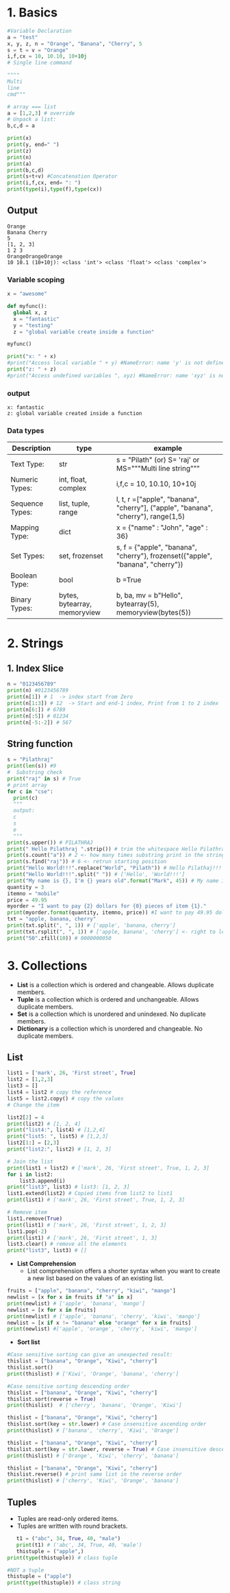 # 1. Basics
```python
#Variable Declaration
a = "test"
x, y, z, n = "Orange", "Banana", "Cherry", 5
s = t = v = "Orange"
i,f,cx = 10, 10.10, 10+10j
# Single line command

""""
Multi
line 
cmd"""

# array === list
a = [1,2,3] # override
# Unpack a list:
b,c,d = a

print(x)
print(y, end=" ")
print(z)
print(n)
print(a)
print(b,c,d)
print(s+t+v) #Concatenation Operator
print(i,f,cx, end= ": ")
print(type(i),type(f),type(cx))
```
## Output
```
Orange
Banana Cherry
5
[1, 2, 3]
1 2 3
OrangeOrangeOrange
10 10.1 (10+10j): <class 'int'> <class 'float'> <class 'complex'>
```
### Variable scoping
```python
x = "awesome"

def myfunc():
  global x, z
  x = "fantastic"
  y = "testing"
  z = "global variable create inside a function"

myfunc()

print("x: " + x)
#print("Access local variable " + y) #NameError: name 'y' is not defined
print("z: " + z)
#print("Access undefined variables ", xyz) #NameError: name 'xyz' is not defined

```
### output
```
x: fantastic
z: global variable created inside a function
```
### Data types
|Description| type| example|
|-----------|-----|--------|
|Text Type:|	str| s = "Pilath"  (or) S= 'raj' or MS="""Multi line string"""|
|Numeric Types:|	int, float, complex | i,f,c = 10, 10.10, 10+10j|
|Sequence Types:|	list, tuple, range| l, t, r =["apple", "banana", "cherry"], ("apple", "banana", "cherry"), range(1,5)|
|Mapping Type:|	dict| x = {"name" : "John", "age" : 36}|
|Set Types:|	set, frozenset| s, f =  {"apple", "banana", "cherry"}, frozenset({"apple", "banana", "cherry"})|
|Boolean Type:|	bool| b =True|
|Binary Types:|	bytes, bytearray, memoryview| b, ba, mv = b"Hello", bytearray(5), memoryview(bytes(5))|
# 2. Strings
## 1. Index Slice
```python
n = "0123456789"
print(n) #0123456789
print(n[1]) # 1  -> index start from Zero
print(n[1:3]) # 12  -> Start and end-1 index, Print from 1 to 2 index 
print(n[6:]) # 6789
print(n[:5]) # 01234
print(n[-5:-2]) # 567
```
## String function
```python
s = "Pilathraj"
print(len(s)) #9
#  Substring check
print("raj" in s) # True
# print array 
for c in "cse":
  print(c)  
  """ 
  output:
  c
  s
  e
  """
print(s.upper()) # PILATHRAJ
print(" Hello Pilathraj ".strip()) # trim the whitespace Hello Pilathraj
print(s.count("a")) # 2 <- how many times substring print in the string s.
print(s.find("raj")) # 6 <- retrun starting position
print("Hello World!!!".replace("World", "Pilath")) # Hello Pilathaj!!!
print("Hello World!!!".split(" ")) # ['Hello', 'World!!!']
print("My name is {}, I'm {} years old".format("Mark", 45)) # My name is Mark, I'm 45 years old
quantity = 3
itemno = "mobile"
price = 49.95
myorder = "I want to pay {2} dollars for {0} pieces of item {1}."
print(myorder.format(quantity, itemno, price)) #I want to pay 49.95 dollars for 3 pieces of item mobile.
txt = "apple, banana, cherry"
print(txt.split(", ", 1)) # ['apple', 'banana, cherry']
print(txt.rsplit(", ", 1)) # ['apple, banana', 'cherry'] <- right to left
print("50".zfill(10)) # 0000000050
```
# 3. Collections
- **List** is a collection which is ordered and changeable. Allows duplicate members.
- **Tuple** is a collection which is ordered and unchangeable. Allows duplicate members.
- **Set** is a collection which is unordered and unindexed. No duplicate members.
- **Dictionary** is a collection which is unordered and changeable. No duplicate members.
## List
```python 
list1 = ['mark', 26, 'First street', True]
list2 = [1,2,3]
list3 = []
list4 = list2 # copy the reference
list5 = list2.copy() # copy the values
# Change the item

list2[2] = 4
print(list2) # [1, 2, 4]
print("list4:", list4) # [1,2,4]
print("list5: ", list5) # [1,2,3]
list2[1:] = [2,3] 
print("list2:", list2) # [1, 2, 3]

# Join the list
print(list1 + list2) # ['mark', 26, 'First street', True, 1, 2, 3]
for i in list2:
	list3.append(i)
print("list3", list3) # list3: [1, 2, 3]
list1.extend(list2) # Copied items from list2 to list1 
print(list1) # ['mark', 26, 'First street', True, 1, 2, 3]

# Remove item
list1.remove(True)
print(list1) # ['mark', 26, 'First street', 1, 2, 3]
list1.pop(-2) 
print(list1) # ['mark', 26, 'First street', 1, 3]
list3.clear() # remove all the elements
print("list3", list3) # []
```
- **List Comprehension**
  - List comprehension offers a shorter syntax when you want to create a new list based on the values of an existing list.
```python
fruits = ["apple", "banana", "cherry", "kiwi", "mango"]
newlist = [x for x in fruits if "a" in x]
print(newlist) # ['apple', 'banana', 'mango']
newlist = [x for x in fruits]
print(newlist) # ['apple', 'banana', 'cherry', 'kiwi', 'mango']
newlist = [x if x != "banana" else "orange" for x in fruits]
print(newlist) #['apple', 'orange', 'cherry', 'kiwi', 'mango']
```
- **Sort list**
```python
#Case sensitive sorting can give an unexpected result:
thislist = ["banana", "Orange", "Kiwi", "cherry"]
thislist.sort()
print(thislist) # ['Kiwi', 'Orange', 'banana', 'cherry']

#Case sensitive sorting descending order
thislist = ["banana", "Orange", "Kiwi", "cherry"]
thislist.sort(reverse = True)
print(thislist)  # ['cherry', 'banana', 'Orange', 'Kiwi']

thislist = ["banana", "Orange", "Kiwi", "cherry"]
thislist.sort(key = str.lower) # Case insensitive ascending order
print(thislist) # ['banana', 'cherry', 'Kiwi', 'Orange']

thislist = ["banana", "Orange", "Kiwi", "cherry"]
thislist.sort(key = str.lower, reverse = True) # Case insensitive descending order
print(thislist) # ['Orange', 'Kiwi', 'cherry', 'banana']

thislist = ["banana", "Orange", "Kiwi", "cherry"]
thislist.reverse() # print same list in the reverse order
print(thislist) # ['cherry', 'Kiwi', 'Orange', 'banana']
```
## Tuples
- Tuples are read-only ordered items.
- Tuples are written with round brackets.

```python 
   t1 = ("abc", 34, True, 40, "male")
   print(t1) # ('abc', 34, True, 40, 'male')
   thistuple = ("apple",)
print(type(thistuple)) # class tuple

#NOT a tuple
thistuple = ("apple")
print(type(thistuple)) # class string
 ```  
